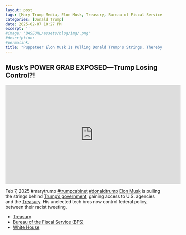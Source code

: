 ```yaml
---
layout: post
tags: [Mary Trump Media, Elon Musk, Treasury, Bureau of Fiscal Service (BFS), politics]
categories: [Donald Trump]
date: 2025-02-07 10:27 PM
excerpt: ''
#image: 'BASEURL/assets/blog/img/.png'
#description:
#permalink:
title: "Puppeteer Elon Musk Is Pulling Donald Trump's Strings, Thereby Controlling Federal Policy"
---
```



## Musk’s POWER GRAB EXPOSED—Trump Losing Control?!

<iframe width="560" height="315" src="https://www.youtube.com/embed/LWk2sPyHorQ?si=KuTAAVuY6mll7Jpd" title="YouTube video player" frameborder="0" allow="accelerometer; autoplay; clipboard-write; encrypted-media; gyroscope; picture-in-picture; web-share" referrerpolicy="strict-origin-when-cross-origin" allowfullscreen></iframe>

Feb 7, 2025  #marytrump [#trumpcabinet](https://www.whitehouse.gov/) [#donaldtrump](https://www.whitehouse.gov/)
[Elon Musk](https://ir.tesla.com/corporate/elon-musk) is pulling the strings behind [Trump’s government](https://www.whitehouse.gov/), gaining access to U.S. agencies and the [Treasury](https://home.treasury.gov/). His unelected tech bros now control federal policy, between their racist tweeting. 

- [Treasury](https://home.treasury.gov/)
- [Bureau of the Fiscal Service (BFS)](http://www.fiscal.treasury.gov/)
- [White House](https://www.whitehouse.gov/)
